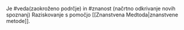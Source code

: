 Je #veda(zaokroženo podrčje) in #znanost (načrtno odkrivanje novih spoznanj)
Raziskovanje s pomočjo [[Znanstvena Medtoda|znanstvene metode]].